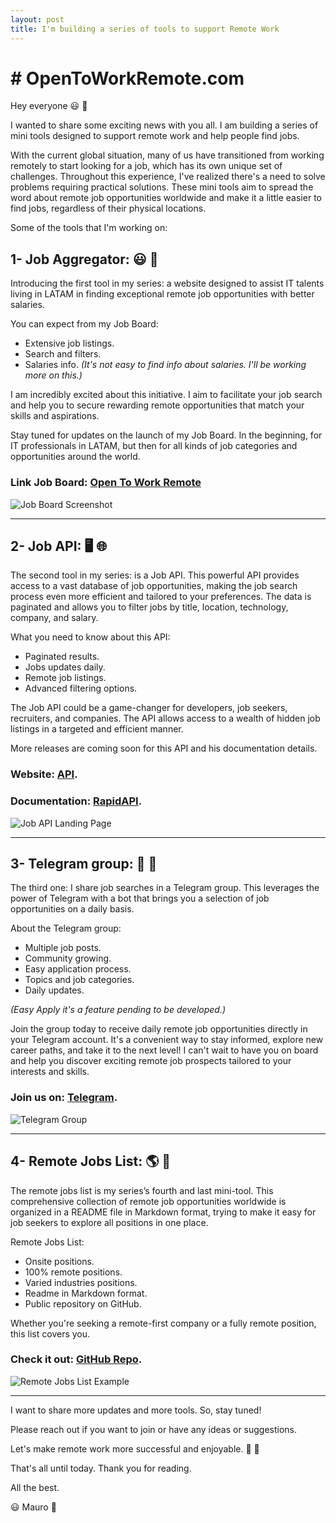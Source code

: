 ```yaml
---
layout: post
title: I'm building a series of tools to support Remote Work
---
```


# # OpenToWorkRemote.com

Hey everyone 😃  👋️

I wanted to share some exciting news with you all. I am building a series of mini tools designed to support remote work and help people find jobs.

With the current global situation, many of us have transitioned from working remotely to start looking for a job, which has its own unique set of challenges. Throughout this experience, I've realized there's a need to solve problems requiring practical solutions. These mini tools aim to spread the word about remote job opportunities worldwide and make it a little easier to find jobs, regardless of their physical locations.

Some of the tools that I'm working on:

## 1- Job Aggregator: 😃 👋️

Introducing the first tool in my series: a website designed to assist IT talents living in LATAM in finding exceptional remote job opportunities with better salaries.

You can expect from my Job Board:

- Extensive job listings.
- Search and filters.
- Salaries info.
*(It's not easy to find info about salaries. I'll be working more on this.)*

I am incredibly excited about this initiative. I aim to facilitate your job search and help you to secure rewarding remote opportunities that match your skills and aspirations.

Stay tuned for updates on the launch of my Job Board. In the beginning, for IT professionals in LATAM, but then for all kinds of job categories and opportunities around the world.

### Link Job Board: [Open To Work Remote](https://opentoworkremote.com)

![Job Board Screenshot](https://dev-to-uploads.s3.amazonaws.com/uploads/articles/ym0chfm3d8muiuzlcr4x.png)

-----

## 2- Job API: 🖥️ 🌐

The second tool in my series: is a Job API. This powerful API provides access to a vast database of job opportunities, making the job search process even more efficient and tailored to your preferences. The data is paginated and allows you to filter jobs by title, location, technology, company, and salary.

What you need to know about this API:

- Paginated results.
- Jobs updates daily.
- Remote job listings.
- Advanced filtering options.

The Job API could be a game-changer for developers, job seekers, recruiters, and companies. The API allows access to a wealth of hidden job listings in a targeted and efficient manner.

More releases are coming soon for this API and his documentation details.

### Website: [API](https://api.opentoworkremote.com).

### Documentation: [RapidAPI](https://rapidapi.com/maurobonfietti/api/open-to-work-remote-api/).

![Job API Landing Page](https://dev-to-uploads.s3.amazonaws.com/uploads/articles/giniuf17gfe3ld5xf887.png)

-----

## 3- Telegram group: 🤖 👥

The third one: I share job searches in a Telegram group. This leverages the power of Telegram with a bot that brings you a selection of job opportunities on a daily basis.

About the Telegram group:

- Multiple job posts.
- Community growing.
- Easy application process.
- Topics and job categories.
- Daily updates.

*(Easy Apply it's a feature pending to be developed.)*

Join the group today to receive daily remote job opportunities directly in your Telegram account. It's a convenient way to stay informed, explore new career paths, and take it to the next level! I can't wait to have you on board and help you discover exciting remote job prospects tailored to your interests and skills.

### Join us on: [Telegram](https://t.me/opentoworkremote).

![Telegram Group](https://dev-to-uploads.s3.amazonaws.com/uploads/articles/btpkn3j056vnw8w13orq.png)

-----

## 4- Remote Jobs List: 🌎 📃

The remote jobs list is my series’s fourth and last mini-tool. This comprehensive collection of remote job opportunities worldwide is organized in a README file in Markdown format, trying to make it easy for job seekers to explore all positions in one place.

Remote Jobs List:

- Onsite positions.
- 100% remote positions.
- Varied industries positions.
- Readme in Markdown format.
- Public repository on GitHub.

Whether you're seeking a remote-first company or a fully remote position, this list covers you.

### Check it out: [GitHub Repo](https://github.com/maurobonfietti/remote-jobs).

![Remote Jobs List Example](https://dev-to-uploads.s3.amazonaws.com/uploads/articles/ggcioo4r982ey7r8fisv.png)

-----

I want to share more updates and more tools. So, stay tuned!

Please reach out if you want to join or have any ideas or suggestions.

Let's make remote work more successful and enjoyable. 💪 🚀

That's all until today. Thank you for reading.

All the best.

😃 Mauro 👋️
